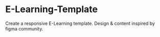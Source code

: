 # E-Learning-Template
 Create a responsive E-Learning template.
 Design & content inspired by figma community.

